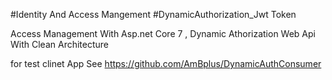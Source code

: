 #Identity And Access Mangement 
#DynamicAuthorization_Jwt Token 

Access Management With Asp.net Core 7 , Dynamic Athorization Web Api With Clean Architecture 

for test clinet App See 
https://github.com/AmBplus/DynamicAuthConsumer
